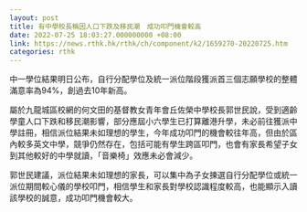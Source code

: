 ```yaml
---
layout: post
title: 有中學校長稱因人口下跌及移民潮　成功叩門機會較高
date: 2022-07-25 18:03:27.000000000 +08:00
link: https://news.rthk.hk/rthk/ch/component/k2/1659270-20220725.htm
categories: rthk
---
```


中一學位結果明日公布，自行分配學位及統一派位階段獲派首三個志願學校的整體滿意率為94%，創過去10年新高。

屬於九龍城區校網的何文田的基督教女青年會丘佐榮中學校長郭世民說，受到適齡學童人口下跌和移民潮影響，部分應屆小六學生已打算離港升學，未必前往獲派中學註冊，相信派位結果未如理想的學生，今年成功叩門的機會較往年高，但由於區內較多英文中學，競爭仍然存在，包括可能有學生跨區叩門，也會有家長希望子女到其他較好的中學就讀，「音樂椅」效應未必會減少。

郭世民建議，派位結果未如理想的家長，可以集中為子女揀選自行分配學位或統一派位期間較心儀的學校叩門，相信學生和家長對學校認識程度較高，也能顯示入讀該學校的誠意，成功叩門機會較大。
